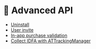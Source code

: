 # 📑 Advanced API

- [Uninstall](#uninstall)
- [User invite](#userInvite)
- [In-app purchase validation](#iae)
- [Collect IDFA with ATTrackingManager](#collect)